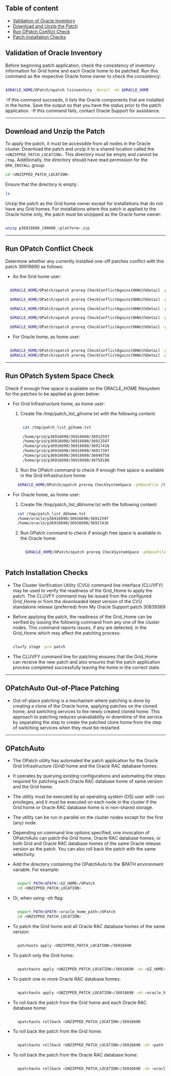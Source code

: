 ## **Table of content**
  + [Validation of Oracle Inventory](#validation-of-oracle-inventory)
  + [Download and Unzip the Patch](#download-and-Unzip-the-patch)
  + [Run OPatch Conflict Check](#run-opatch-conflict-check)
  + [Patch Installation Checks](#patch-installation-checks)

  



## **Validation of Oracle Inventory**

Before beginning patch application, check the consistency of inventory information for Grid home and each Oracle home to be patched. Run this command as the respective Oracle home owner to check the consistency: 

```bash

$ORACLE_HOME/OPatch/opatch lsinventory -detail -oh $ORACLE_HOME

```

-If this command succeeds, it lists the Oracle components that are installed in the home. Save the output so that you have the status prior to the patch application.
-If this command fails, contact Oracle Support for assistance.

----

## **Download and Unzip the Patch**

To apply the patch, it must be accessible from all nodes in the Oracle cluster. Download the patch and unzip it to a shared location called the `<UNZIPPED_PATCH_LOCATION>`. This directory must be empty and cannot be `/tmp`. Additionally, the directory should have read permission for the `ORA_INSTALL` group:

```bash
cd <UNZIPPED_PATCH_LOCATION>
```

Ensure that the directory is empty:

```bash
ls
```

Unzip the patch as the Grid home owner except for installations that do not have any Grid homes. For installations where this patch is applied to the Oracle home only, the patch must be unzipped as the Oracle home owner:

```bash

unzip p36916690_190000_<platform>.zip

```

----

## **Run OPatch Conflict Check**

Determine whether any currently installed one-off patches conflict with this patch 36916690 as follows:
  - As the Grid home user:
    
  ```bash

    $ORACLE_HOME/OPatch/opatch prereq CheckConflictAgainstOHWithDetail -phBaseDir /home/grid/p36916690/36916690/36912597
  
    $ORACLE_HOME/OPatch/opatch prereq CheckConflictAgainstOHWithDetail -phBaseDir /home/grid/p36916690/36916690/36917416
  
    $ORACLE_HOME/OPatch/opatch prereq CheckConflictAgainstOHWithDetail -phBaseDir /home/grid/p36916690/36916690/36917397
  
    $ORACLE_HOME/OPatch/opatch prereq CheckConflictAgainstOHWithDetail -phBaseDir /home/grid/p36916690/36916690/36940756
  
    $ORACLE_HOME/OPatch/opatch prereq CheckConflictAgainstOHWithDetail -phBaseDir /home/grid/p36916690/36916690/36758186

  ```
  - For Oracle home, as home user:
    
  ```bash

    $ORACLE_HOME/OPatch/opatch prereq CheckConflictAgainstOHWithDetail -phBaseDir /home/oracle/p36916690/36916690/36912597
    $ORACLE_HOME/OPatch/opatch prereq CheckConflictAgainstOHWithDetail -phBaseDir /home/oracle/p36916690/36916690/36917416

  ```
-----

## **Run OPatch System Space Check**

Check if enough free space is available on the ORACLE_HOME filesystem for the patches to be applied as given below:

  - For Grid Infrastructure home, as home user:
    1. Create file /tmp/patch_list_gihome.txt with the following content:
       ```bash
       
        cat /tmp/patch_list_gihome.txt
       
        /home/grid/p36916690/36916690/36912597
        /home/grid/p36916690/36916690/36912597
        /home/grid/p36916690/36916690/36917416
        /home/grid/p36916690/36916690/36917397
        /home/grid/p36916690/36916690/36940756
        /home/grid/p36916690/36916690/36758186
       
       ```
    2. Run the OPatch command to check if enough free space is available in the Grid Infrastructure home:
      ```bash
        $ORACLE_HOME/OPatch/opatch prereq CheckSystemSpace -phBaseFile /tmp/patch_list_gihome.txt
      ```
  - For Oracle home, as home user:
    
    1. Create file /tmp/patch_list_dbhome.txt with the following content:
       
      ```bash
        cat /tmp/patch_list_dbhome.txt
        /home/oracle/p36916690/36916690/36912597
        /home/oracle/p36916690/36916690/36917416
      ```

    2. Run OPatch command to check if enough free space is available in the Oracle home:
       
       ```bash
       
         $ORACLE_HOME/OPatch/opatch prereq CheckSystemSpace -phBaseFile /tmp/patch_list_dbhome.txt
        
       ```

## **Patch Installation Checks** 

  -  The Cluster Verification Utility (CVU) command line interface (CLUVFY) may be used to verify the readiness of the Grid_Home to apply the patch. The CLUVFY command may be issued from the configured Grid_Home or from the downloaded latest version of the CVU standalone release (preferred) from My Oracle Support patch 30839369

  -  Before applying the patch, the readiness of the Grid_Home can be verified by issuing the following command from any one of the cluster nodes. This command reports issues, if any are detected, in the Grid_Home which may affect the patching process:
    
      ```bash

      cluvfy stage -pre patch

      ```

  -  The CLUVFY command line for patching ensures that the Grid_Home can receive the new patch and also ensures that the patch application process completed successfully leaving the home in the correct state.

--------

## **OPatchAuto Out-of-Place Patching**
  -  Out-of-place patching is a mechanism where patching is done by creating a clone of the Oracle home, applying patches on the cloned home, and switching services to the newly created cloned home. This approach to patching reduces unavailability or downtime of the service by separating the step to create the patched clone home from the step of switching services when they must be restarted.


------

## **OPatchAuto**

  - The OPatch utility has automated the patch application for the Oracle Grid Infrastructure (Grid) home and the Oracle RAC database homes.
    
  -  It operates by querying existing configurations and automating the steps required for patching each Oracle RAC database home of same version and the Grid home.
    
  -  The utility must be executed by an operating system (OS) user with `root` privileges, and it must be executed on each node in the cluster if the Grid home or Oracle RAC database home is in non-shared storage.
  
  -  The utility can be run in parallel on the cluster nodes except for the first (any) node.
  
  -  Depending on command line options specified, one invocation of OPatchAuto can patch the Grid home, Oracle RAC database homes, or both Grid and Oracle RAC database homes of the same Oracle release version as the patch. You can also roll back the patch with the same selectivity.
  
  -  Add the directory containing the OPatchAuto to the $PATH environment variable. For example:

      ```bash
      
        export PATH=$PATH:<GI_HOME>/OPatch
        cd <UNZIPPED_PATCH_LOCATION>
      
      ```
  
  -  Or, when using -oh flag:

     ```bash
     
       export PATH=$PATH:<oracle_home_path>/OPatch
       cd <UNZIPPED_PATCH_LOCATION>
     
     ```
  -  To patch the Grid home and all Oracle RAC database homes of the same version:

      ```bash
      
        patchauto apply <UNZIPPED_PATCH_LOCATION>/36916690

      ```
  -  To patch only the Grid home:

      ```bash
      
        opatchauto apply <UNZIPPED_PATCH_LOCATION>/36916690 -oh <GI_HOME>
      ```
      
  -  To patch one or more Oracle RAC database homes:

      ```bash
      
        opatchauto apply <UNZIPPED_PATCH_LOCATION>/36916690 -oh <oracle_home1_path>,<oracle_home2_path>
      ```
      
  -  To roll back the patch from the Grid home and each Oracle RAC database home:

      ```bash
      
        opatchauto rollback <UNZIPPED_PATCH_LOCATION>/36916690 

      ```
      
  -  To roll back the patch from the Grid home:

      ```bash
      
        opatchauto rollback <UNZIPPED_PATCH_LOCATION>/36916690 -oh <path to GI home>  

      ```
      
  -  To roll back the patch from the Oracle RAC database home:

      ```bash
      
        opatchauto rollback <UNZIPPED_PATCH_LOCATION>/36916690 -oh <oracle_home1_path>,<oracle_home2_path> 

      ```
       

